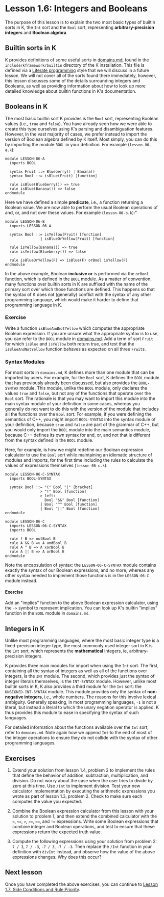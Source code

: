 # Lesson 1.6: Integers and Booleans

The purpose of this lesson is to explain the two most basic types of builtin
sorts in K, the `Int` sort and the `Bool` sort, representing
**arbitrary-precision integers** and **Boolean algebra**.

## Builtin sorts in K

K provides definitions of some useful sorts in
[domains.md](../../../include/kframework/builtin/domains.md), found in the
`include/kframework/builtin` directory of the K installation. This file is
defined via a
[Literate programming](https://en.wikipedia.org/wiki/Literate_programming)
style that we will discuss in a future lesson. We will not cover all of the 
sorts found there immediately, however, this lesson discusses some of the
details surrounding integers and Booleans, as well as providing information
about how to look up more detailed knowledge about builtin functions in K's
documentation.

## Booleans in K

The most basic builtin sort K provides is the `Bool` sort, representing
Boolean values (i.e., `true` and `false`). You have already seen how we were
able to create this type ourselves using K's parsing and disambiguation
features. However, in the vast majority of cases, we prefer instead to import
the version of Boolean algebra defined by K itself. Most simply, you can do
this by importing the module `BOOL` in your definition. For example
(`lesson-06-a.k`):

```k
module LESSON-06-A
  imports BOOL

  syntax Fruit ::= Blueberry() | Banana()
  syntax Bool ::= isBlue(Fruit) [function]

  rule isBlue(Blueberry()) => true
  rule isBlue(Banana()) => false
endmodule
```

Here we have defined a simple **predicate**, i.e., a function returning a
Boolean value. We are now able to perform the usual Boolean operations of
and, or, and not over these values. For example (`lesson-06-b.k`):"

```k
module LESSON-06-B
  imports LESSON-06-A

  syntax Bool ::= isYellow(Fruit) [function]
                | isBlueOrYellow(Fruit) [function]

  rule isYellow(Banana()) => true
  rule isYellow(Blueberry()) => false

  rule isBlueOrYellow(F) => isBlue(F) orBool isYellow(F)
endmodule
```

In the above example, Boolean **inclusive or** is performed via the `orBool`
function, which is defined in the `BOOL` module. As a matter of convention,
many functions over builtin sorts in K are suffixed with the name of the
primary sort over which those functions are defined. This happens so that the
syntax of K does not (generally) conflict with the syntax of any other
programming language, which would make it harder to define that programming
language in K.

### Exercise

Write a function `isBlueAndNotYellow` which computes the appropriate Boolean
expression. If you are unsure what the appropriate syntax is to use, you
can refer to the `BOOL` module in
[domains.md](../../../include/kframework/builtin/domains.md). Add a term of
sort `Fruit` for which `isBlue` and `isYellow` both return true, and test that
the `isBlueAndNotYellow` function behaves as expected on all three `Fruit`s.

### Syntax Modules

For most sorts in `domains.md`, K defines more than one module that can be
imported by users. For example, for the `Bool` sort, K defines the `BOOL`
module that has previously already been discussed, but also provides the
`BOOL-SYNTAX` module. This module, unlike the `BOOL` module, only declares the
values `true` and `false`, but not any of the functions that operate over the
`Bool` sort. The rationale is that you may want to import this module into the
main syntax module of your definition in some cases, whereas you generally do
not want to do this with the version of the module that includes all the 
functions over the `Bool` sort. For example, if you were defining the semantics
of C++, you might import `BOOL-SYNTAX` into the syntax module of your
definition, because `true` and `false` are part of the grammar of C++, but
you would only import the `BOOL` module into the main semantics module, because
C++ defines its own syntax for and, or, and not that is different from the
syntax defined in the `BOOL` module.

Here, for example, is how we might redefine our Boolean expression calculator
to use the `Bool` sort while maintaining an idiomatic structure of modules
and imports, for the first time including the rules to calculate the values of
expressions themselves (`lesson-06-c.k`):

```k
module LESSON-06-C-SYNTAX
  imports BOOL-SYNTAX

  syntax Bool ::= "(" Bool ")" [bracket]
                > "!" Bool [function]
                > left:
                  Bool "&&" Bool [function]
                | Bool "^" Bool [function]
                | Bool "||" Bool [function]
endmodule

module LESSON-06-C
  imports LESSON-06-C-SYNTAX
  imports BOOL

  rule ! B => notBool B
  rule A && B => A andBool B
  rule A ^ B => A xorBool B
  rule A || B => A orBool B
endmodule
```

Note the encapsulation of syntax: the `LESSON-06-C-SYNTAX` module contains
exactly the syntax of our Boolean expressions, and no more, whereas any other
syntax needed to implement those functions is in the `LESSON-06-C` module
instead.

#### Exercise

Add an "implies" function to the above Boolean expression calculator, using the
`->` symbol to represent implication. You can look up K's builtin "implies"
function in the `BOOL` module in `domains.md`.

## Integers in K

Unlike most programming languages, where the most basic integer type is a
fixed-precision integer type, the most commonly used integer sort in K is
the `Int` sort, which represents the **mathematical** integers, ie,
arbitrary-precision integers.

K provides three main modules for import when using the `Int` sort. The first,
containing all the syntax of integers as well as all of the functions over
integers, is the `INT` module. The second, which provides just the syntax
of integer literals themselves, is the `INT-SYNTAX` module. However, unlike
most builtin sorts in K, K also provides a third module for the `Int` sort:
the `UNSIGNED-INT-SYNTAX` module. This module provides only the syntax of
**non-negative integers**, i.e., whole numbers. The reasons for this involve
lexical ambiguity. Generally speaking, in most programming languages, `-1` is
not a literal, but instead a literal to which the unary negation operator is
applied. K thus provides this module to ease in specifying the syntax of such
languages.

For detailed information about the functions available over the `Int` sort,
refer to `domains.md`. Note again how we append `Int` to the end of most of the
integer operations to ensure they do not collide with the syntax of other
programming languages.

## Exercises

1. Extend your solution from lesson 1.4, problem 2 to implement the rules
that define the behavior of addition, subtraction, multiplication, and
division. Do not worry about the case when the user tries to divide by zero
at this time. Use `/Int` to implement division. Test your new calculator
implementation by executing the arithmetic expressions you wrote as part of
lesson 1.3, problem 2. Check to make sure each computes the value you expected.

2. Combine the Boolean expression calculator from this lesson with your
solution to problem 1, and then extend the combined calculator with the `<`,
`<=`, `>`, `>=`, `==`, and `!=` expressions. Write some Boolean expressions
that combine integer and Boolean operations, and test to ensure that these
expressions return the expected truth value.

3. Compute the following expressions using your solution from problem 2:
`7 / 3`, `7 / -3`, `-7 / 3`, `-7 / -3`. Then replace the `/Int` function in
your definition with `divInt` instead, and observe how the value of the above
expressions changes. Why does this occur?

## Next lesson

Once you have completed the above exercises, you can continue to
[Lesson 1.7: Side Conditions and Rule Priority](../07_side_conditions/README.md).
